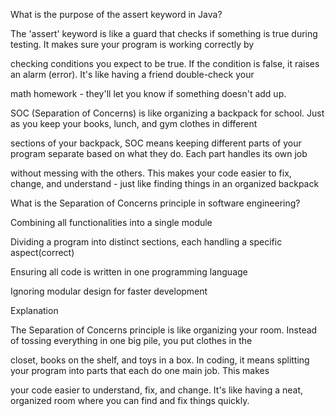 What is the purpose of the assert keyword in Java?

The 'assert' keyword is like a guard that checks if something is true during testing. It makes sure your program is working correctly by 

checking conditions you expect to be true. If the condition is false, it raises an alarm (error). It's like having a friend double-check your 

math homework - they'll let you know if something doesn't add up. 

SOC (Separation of Concerns) is like organizing a backpack for school. Just as you keep your books, lunch, and gym clothes in different 

sections of your backpack, SOC means keeping different parts of your program separate based on what they do. Each part handles its own job 

without messing with the others. This makes your code easier to fix, change, and understand - just like finding things in an organized backpack


What is the Separation of Concerns principle in software engineering?

Combining all functionalities into a single module

Dividing a program into distinct sections, each handling a specific aspect(correct)

Ensuring all code is written in one programming language

Ignoring modular design for faster development

Explanation

The Separation of Concerns principle is like organizing your room. Instead of tossing everything in one big pile, you put clothes in the 

closet, books on the shelf, and toys in a box. In coding, it means splitting your program into parts that each do one main job. This makes 

your code easier to understand, fix, and change. It's like having a neat, organized room where you can find and fix things quickly. 

